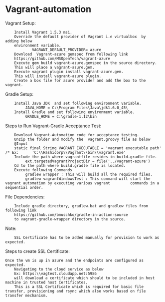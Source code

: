 Vagrant-automation
==================
Vagrant Setup:

        Install Vagrant 1.5.3 msi.                
        Override the default provider of Vagrant i.e virtualbox  by  adding below 
        environment variable.
                VAGRANT_DEFAULT_PROVIDER= azure 
        Download  Vagrant-azure gemspec from following link
        https://github.com/MSOpenTech/vagrant-azure
        Execute gem build vagrant-azure.gemspec in the source directory.
        This will place a vagrant-azure.gem.
        Execute vagrant plugin install vagrant-azure.gem. 
        This will install vagrant-azure plugin.
        Create a box file for azure provider and add the box to the vagrant.

Gradle Setup:

        Install Java JDK  and set following environment variable.
             JAVA_HOME = C:\Program Files\Java\jdk1.6.0_45\
        Install Gradle and set following environment variable.
             GRADLE_HOME = C:\gradle-1.12\bin

Steps to Run Vagrant-Gradle Acceptance Test:

        Download Vagrant-Automation code for acceptance testing.
        Unzip the folder and modify the  vagrant.groovy file as below
        @Input
        static final String VAGRANT_EXECUTABLE = 'vagrant executable path' /* Ex:      'C:\\Hashicorp\\Vagrant\\bin\\vagrant.exe'
        Include the path where vagrantfile resides in build.gradle file.
             ext.targetedVagrantProjectDir = file('../vagrant-azure')
        Cd to the path where build.gradle file is located.
        Execute following Commands    
             gradlew wrapper : This will build all the required files.
             gradlew vagrantWindowsTest : This command will start the vagrant automation by executing various vagrant         commands in a sequential order.
                
File Dependencies:

        Include gradle directory, gradlew.bat and gradlew files from following link
        https://github.com/bmuschko/gradle-in-action-source
        to vagrant-gradle-wrapper directory in the source.
        
Note:

        SSL Certificate has to be added manually for provision to work as expected.   
        
Steps  to create SSL Certificate:

	Once the vm is up in azure and the endpoints are configured as expected. 
        Navigating to the cloud service as below
        Ex: https:\\vagtest.cloudapp.net:5986 
        will download a certificate which should to be included in host machine in trusted host Certificates. 
        This is a SSL Certificate which is required for basic file transfer, provisioning and rsync which also works based on file transfer mechanism.







